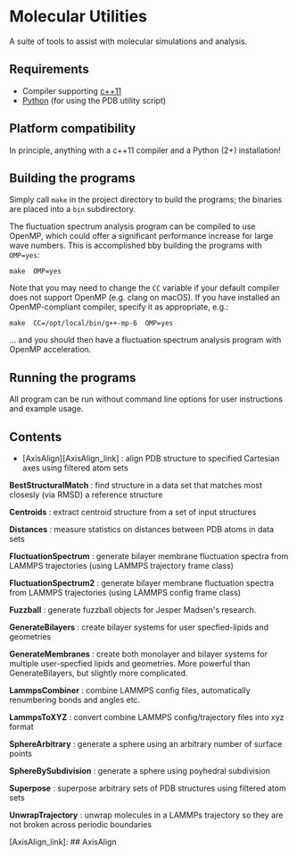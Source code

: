 # Molecular Utilities

A suite of tools to assist with molecular simulations and analysis.

## Requirements

* Compiler supporting [c++11](https://en.wikipedia.org/wiki/C%2B%2B11)
* [Python](https://www.python.org/) (for using the PDB utility script)

## Platform compatibility

In principle, anything with a c++11 compiler and a Python (2+) installation!

## Building the programs

Simply call `make` in the project directory to build the programs; the binaries are placed into a `bin` subdirectory.

The fluctuation spectrum analysis program can be compiled to use OpenMP, which could offer a significant performance increase for large wave numbers. This is accomplished bby building the programs with `OMP=yes`:

`make  OMP=yes`

Note that you may need to change the `CC` variable if your default compiler does not support OpenMP (e.g. clang on macOS). If you have installed an OpenMP-compliant compiler, specify it as appropriate, e.g.:

`make  CC=/opt/local/bin/g++-mp-6  OMP=yes`

... and you should then have a fluctuation spectrum analysis program with OpenMP acceleration.

## Running the programs

All program can be run without command line options for user instructions and example usage.

## Contents

* [AxisAlign][AxisAlign_link] : align PDB structure to specified Cartesian axes using filtered atom sets

**BestStructuralMatch** : find structure in a data set that matches most closesly (via RMSD) a reference structure

**Centroids** : extract centroid structure from a set of input structures

**Distances** : measure statistics on distances between PDB atoms in data sets

**FluctuationSpectrum** : generate bilayer membrane fluctuation spectra from LAMMPS trajectories (using LAMMPS trajectory frame class)

**FluctuationSpectrum2** : generate bilayer membrane fluctuation spectra from LAMMPS trajectories (using LAMMPS config frame class)

**Fuzzball** : generate fuzzball objects for Jesper Madsen's research.

**GenerateBilayers** : create bilayer systems for user specfied-lipids and geometries

**GenerateMembranes** : create both monolayer and bilayer systems for multiple user-specfied lipids and geometries. More powerful than GenerateBilayers, but slightly more complicated.

**LammpsCombiner** : combine LAMMPS config files, automatically renumbering bonds and angles etc.

**LammpsToXYZ** : convert combine LAMMPS config/trajectory files into xyz format

**SphereArbitrary** : generate a sphere using an arbitrary number of surface points

**SphereBySubdivision** : generate a sphere using poyhedral subdivision

**Superpose** : superpose arbitrary sets of PDB structures using filtered atom sets

**UnwrapTrajectory** : unwrap molecules in a LAMMPs trajectory so they are not broken across periodic boundaries

[AxisAlign_link]: ## AxisAlign

